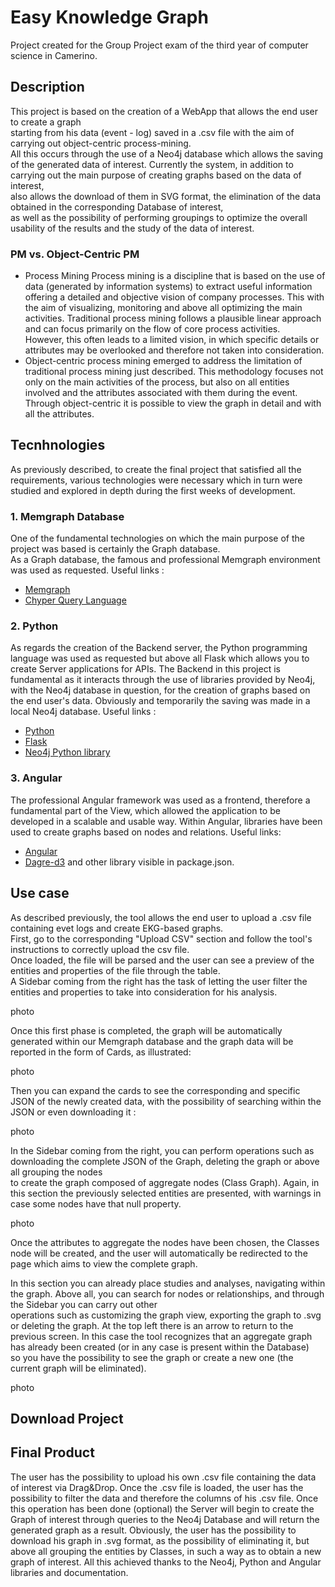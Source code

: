 # Easy Knowledge Graph
Project created for the Group Project exam of the third year of computer science in Camerino.

## Description
This project is based on the creation of a WebApp that allows the end user to create a graph <br>
starting from his data (event - log) saved in a .csv file with the aim of carrying out object-centric process-mining. <br>
All this occurs through the use of a Neo4j database which allows the saving of the generated data of interest.
Currently the system, in addition to carrying out the main purpose of creating graphs based on the data of interest, <br>
also allows the download of them in SVG format, the elimination of the data obtained in the corresponding Database of interest, <br>
as well as the possibility of performing groupings to optimize the overall usability of the results and the study of the data of interest.

### PM vs. Object-Centric PM
- Process Mining
Process mining is a discipline that is based on the use of data (generated by information systems) to extract useful information
offering a detailed and objective vision of company processes. This with the aim of visualizing, monitoring and above all optimizing the main activities.
Traditional process mining follows a plausible linear approach and can focus primarily on the flow of core process activities. <br>
However, this often leads to a limited vision, in which specific details or attributes may be overlooked and therefore not taken into consideration.
- Object-centric process mining emerged to address the limitation of traditional process mining just described.
This methodology focuses not only on the main activities of the process, but also on all entities involved and the attributes associated with them during the event.
Through object-centric it is possible to view the graph in detail and with all the attributes.

## Tecnhnologies
As previously described, to create the final project that satisfied all the requirements, 
various technologies were necessary which in turn were studied and explored in depth during the first weeks of development.

### 1. Memgraph Database
One of the fundamental technologies on which the main purpose of the project was based is certainly the Graph database. <br>
As a Graph database, the famous and professional Memgraph environment was used as requested.
Useful links : 
- [Memgraph](https://memgraph.com/)
- [Chyper Query Language](https://neo4j.com/product/cypher-graph-query-language/?utm_source=google&utm_medium=PaidSearch&utm_campaign=GDB&utm_content=EMEA-X-Awareness-GDB-Text&utm_term=cypher%20query%20language&gad_source=1&gclid=CjwKCAiA9ourBhAVEiwA3L5RFhfAegfrPme8ND2NcBymbz8fhWHLrDI-HbSaK5lhBIA0kp-iR8ZZgRoC47wQAvD_BwE)

### 2. Python
As regards the creation of the Backend server, the Python programming language was used as requested but above all Flask
which allows you to create Server applications for APIs. The Backend in this project is fundamental as it interacts through the 
use of libraries provided by Neo4j, with the Neo4j database in question, for the creation of graphs based on the end user's data. 
Obviously and temporarily the saving was made in a local Neo4j database.
Useful links : 
- [Python](https://www.python.org/)
- [Flask](https://flask.palletsprojects.com/en/3.0.x/)
- [Neo4j Python library](https://neo4j.com/developer/python/)

### 3. Angular
The professional Angular framework was used as a frontend, therefore a fundamental part of the View, which allowed 
the application to be developed in a scalable and usable way. 
Within Angular, libraries have been used to create graphs based on nodes and relations.
Useful links: 
- [Angular](https://angular.io/)
- [Dagre-d3](https://www.npmjs.com/package/dagre-d3)
and other library visible in package.json.

## Use case
As described previously, the tool allows the end user to upload a .csv file containing evet logs and create EKG-based graphs. <br>
First, go to the corresponding "Upload CSV" section and follow the tool's instructions to correctly upload the csv file. <br>
Once loaded, the file will be parsed and the user can see a preview of the entities and properties of the file through the table. <br>
A Sidebar coming from the right has the task of letting the user filter the entities and properties to take into consideration for his analysis.<br>

photo

Once this first phase is completed, the graph will be automatically generated within our Memgraph database and the graph data will be reported in the form of Cards, as illustrated:

photo

Then you can expand the cards to see the corresponding and specific JSON of the newly created data, with the possibility of searching within the JSON or even downloading it : 

photo


In the Sidebar coming from the right, you can perform operations such as downloading the complete JSON of the Graph, deleting the graph or above all grouping the nodes <br> 
to create the graph composed of aggregate nodes (Class Graph). Again, in this section the previously selected entities are presented, with warnings in case some nodes have that null property.

photo

Once the attributes to aggregate the nodes have been chosen, the Classes node will be created, and the user will automatically be redirected to the page which aims to view the complete graph. 

In this section you can already place studies and analyses, navigating within the graph. Above all, you can search for nodes or relationships, and through the Sidebar you can carry out other <br> 
operations such as customizing the graph view, exporting the graph to .svg or deleting the graph.
At the top left there is an arrow to return to the previous screen. In this case the tool recognizes that an aggregate graph has already been created (or in any case is present within the Database)<br> 
so you have the possibility to see the graph or create a new one (the current graph will be eliminated).

photo

## Download Project



## Final Product
The user has the possibility to upload his own .csv file containing the data of interest via Drag&Drop. 
Once the .csv file is loaded, the user has the possibility to filter the data and therefore the columns of his .csv file.
Once this operation has been done (optional) the Server will begin to create the Graph of interest through queries to the Neo4j Database
and will return the generated graph as a result. Obviously, the user has the possibility to download his graph in .svg format, as
the possibility of eliminating it, but above all grouping the entities by Classes, in such a way as to obtain a new graph of interest.
All this achieved thanks to the Neo4j, Python and Angular libraries and documentation.


